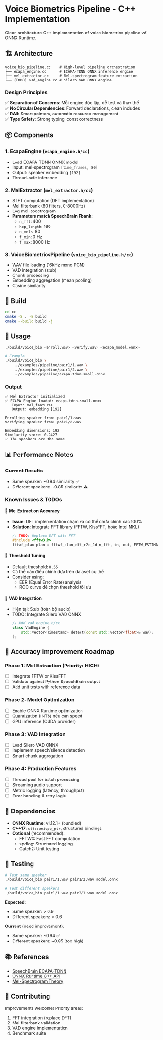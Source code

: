 # Voice Biometrics Pipeline - C++ Implementation

Clean architecture C++ implementation of voice biometrics pipeline với ONNX Runtime.

## 🏗️ Architecture

```
voice_bio_pipeline.cc    # High-level pipeline orchestration
├── ecapa_engine.cc      # ECAPA-TDNN ONNX inference engine
├── mel_extractor.cc     # Mel-spectrogram feature extraction
└── (TODO) vad_engine.cc # Silero VAD ONNX engine
```

### Design Principles

✅ **Separation of Concerns**: Mỗi engine độc lập, dễ test và thay thế  
✅ **No Circular Dependencies**: Forward declarations, clean includes  
✅ **RAII**: Smart pointers, automatic resource management  
✅ **Type Safety**: Strong typing, const correctness  

## 📦 Components

### 1. **EcapaEngine** (`ecapa_engine.h/cc`)
- Load ECAPA-TDNN ONNX model
- Input: mel-spectrogram `[time_frames, 80]`
- Output: speaker embedding `[192]`
- Thread-safe inference

### 2. **MelExtractor** (`mel_extractor.h/cc`)
- STFT computation (DFT implementation)
- Mel filterbank (80 filters, 0-8000Hz)
- Log mel-spectrogram
- **Parameters match SpeechBrain Fbank**:
  - `n_fft`: 400
  - `hop_length`: 160
  - `n_mels`: 80
  - `f_min`: 0 Hz
  - `f_max`: 8000 Hz

### 3. **VoiceBiometricsPipeline** (`voice_bio_pipeline.h/cc`)
- WAV file loading (16kHz mono PCM)
- VAD integration (stub)
- Chunk processing
- Embedding aggregation (mean pooling)
- Cosine similarity

## 🔧 Build

```bash
cd cc
cmake -S . -B build
cmake --build build -j
```

## 🚀 Usage

```bash
./build/voice_bio <enroll.wav> <verify.wav> <ecapa_model.onnx>

# Example
./build/voice_bio \
    ../examples/pipeline/pair1/1.wav \
    ../examples/pipeline/pair1/2.wav \
    ../examples/pipeline/ecapa-tdnn-small.onnx
```

### Output
```
✅ Mel Extractor initialized
✅ ECAPA Engine loaded: ecapa-tdnn-small.onnx
   Input: mel_features
   Output: embedding [192]

Enrolling speaker from: pair1/1.wav
Verifying speaker from: pair1/2.wav

Embedding dimensions: 192
Similarity score: 0.9427
✅ The speakers are the same
```

## 📊 Performance Notes

### Current Results
- Same speaker: ~0.94 similarity ✅
- Different speakers: ~0.85 similarity ⚠️

### Known Issues & TODOs

#### 🐛 Mel Extraction Accuracy
- **Issue**: DFT implementation chậm và có thể chưa chính xác 100%
- **Solution**: Integrate FFT library (FFTW, KissFFT, hoặc Intel MKL)
  ```cpp
  // TODO: Replace DFT with FFT
  #include <fftw3.h>
  fftwf_plan plan = fftwf_plan_dft_r2c_1d(n_fft, in, out, FFTW_ESTIMATE);
  ```

#### 🎯 Threshold Tuning
- Default threshold: `0.55`
- Có thể cần điều chỉnh dựa trên dataset cụ thể
- Consider using:
  - EER (Equal Error Rate) analysis
  - ROC curve để chọn threshold tối ưu

#### 🚀 VAD Integration
- Hiện tại: Stub (toàn bộ audio)
- TODO: Integrate Silero VAD ONNX
  ```cpp
  // Add vad_engine.h/cc
  class VadEngine {
      std::vector<Timestamp> detect(const std::vector<float>& wav);
  };
  ```

## 🔬 Accuracy Improvement Roadmap

### Phase 1: Mel Extraction (Priority: HIGH)
- [ ] Integrate FFTW or KissFFT
- [ ] Validate against Python SpeechBrain output
- [ ] Add unit tests with reference data

### Phase 2: Model Optimization
- [ ] Enable ONNX Runtime optimization
- [ ] Quantization (INT8) nếu cần speed
- [ ] GPU inference (CUDA provider)

### Phase 3: VAD Integration
- [ ] Load Silero VAD ONNX
- [ ] Implement speech/silence detection
- [ ] Smart chunk aggregation

### Phase 4: Production Features
- [ ] Thread pool for batch processing
- [ ] Streaming audio support
- [ ] Metric logging (latency, throughput)
- [ ] Error handling & retry logic

## 📝 Dependencies

- **ONNX Runtime**: v1.12.1+ (bundled)
- **C++17**: `std::unique_ptr`, structured bindings
- **Optional** (recommended):
  - FFTW3: Fast FFT computation
  - spdlog: Structured logging
  - Catch2: Unit testing

## 🧪 Testing

```bash
# Test same speaker
./build/voice_bio pair1/1.wav pair1/2.wav model.onnx

# Test different speakers
./build/voice_bio pair1/1.wav pair2/1.wav model.onnx
```

**Expected**:
- Same speaker: > 0.9
- Different speakers: < 0.6

**Current** (need improvement):
- Same speaker: ~0.94 ✅
- Different speakers: ~0.85 (too high)

## 📚 References

- [SpeechBrain ECAPA-TDNN](https://huggingface.co/speechbrain/spkrec-ecapa-voxceleb)
- [ONNX Runtime C++ API](https://onnxruntime.ai/docs/api/c/)
- [Mel-Spectrogram Theory](https://en.wikipedia.org/wiki/Mel-frequency_cepstrum)

## 🤝 Contributing

Improvements welcome! Priority areas:
1. FFT integration (replace DFT)
2. Mel filterbank validation
3. VAD engine implementation
4. Benchmark suite
